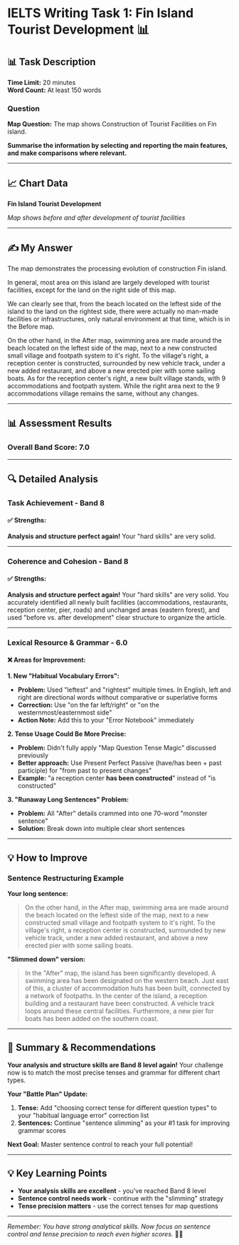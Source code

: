 # IELTS Writing Task 1: Fin Island Tourist Development 📊

## 📊 Task Description

**Time Limit:** 20 minutes  
**Word Count:** At least 150 words

### Question
**Map Question:** The map shows Construction of Tourist Facilities on Fin island.

**Summarise the information by selecting and reporting the main features, and make comparisons where relevant.**

---

## 📈 Chart Data

**Fin Island Tourist Development**

*Map shows before and after development of tourist facilities*

---

## ✍️ My Answer

The map demonstrates the processing evolution of construction Fin island.

In general, most area on this island are largely developed with tourist facilities, except for the land on the right side of this map.

We can clearly see that, from the beach located on the leftest side of the island to the land on the rightest side, there were actually no man-made facilities or infrastructures, only natural environment at that time, which is in the Before map.

On the other hand, in the After map, swimming area are made around the beach located on the leftest side of the map, next to a new constructed small village and footpath system to it's right. To the village's right, a reception center is constructed, surrounded by new vehicle track, under a new added restaurant, and above a new erected pier with some sailing boats. As for the reception center's right, a new built village stands, with 9 accommodations and footpath system. While the right area next to the 9 accommodations village remains the same, without any changes.

---

## 📊 Assessment Results

### Overall Band Score: **7.0**

---

## 🔍 Detailed Analysis

### **Task Achievement - Band 8**

#### ✅ **Strengths:**

**Analysis and structure perfect again!** Your "hard skills" are very solid.

---

### **Coherence and Cohesion - Band 8**

#### ✅ **Strengths:**

**Analysis and structure perfect again!** Your "hard skills" are very solid. You accurately identified all newly built facilities (accommodations, restaurants, reception center, pier, roads) and unchanged areas (eastern forest), and used "before vs. after development" clear structure to organize the article.

---

### **Lexical Resource & Grammar - 6.0**

#### ❌ **Areas for Improvement:**

**1. New "Habitual Vocabulary Errors":**
- **Problem:** Used "leftest" and "rightest" multiple times. In English, left and right are directional words without comparative or superlative forms
- **Correction:** Use "on the far left/right" or "on the westernmost/easternmost side"
- **Action Note:** Add this to your "Error Notebook" immediately

**2. Tense Usage Could Be More Precise:**
- **Problem:** Didn't fully apply "Map Question Tense Magic" discussed previously
- **Better approach:** Use Present Perfect Passive (have/has been + past participle) for "from past to present changes"
- **Example:** "a reception center **has been constructed**" instead of "is constructed"

**3. "Runaway Long Sentences" Problem:**
- **Problem:** All "After" details crammed into one 70-word "monster sentence"
- **Solution:** Break down into multiple clear short sentences

---

## 💡 **How to Improve**

### **Sentence Restructuring Example**

**Your long sentence:**
> On the other hand, in the After map, swimming area are made around the beach located on the leftest side of the map, next to a new constructed small village and footpath system to it's right. To the village's right, a reception center is constructed, surrounded by new vehicle track, under a new added restaurant, and above a new erected pier with some sailing boats.

**"Slimmed down" version:**
> In the "After" map, the island has been significantly developed. A swimming area has been designated on the western beach. Just east of this, a cluster of accommodation huts has been built, connected by a network of footpaths. In the center of the island, a reception building and a restaurant have been constructed. A vehicle track loops around these central facilities. Furthermore, a new pier for boats has been added on the southern coast.

---

## 📝 **Summary & Recommendations**

**Your analysis and structure skills are Band 8 level again!** Your challenge now is to match the most precise tenses and grammar for different chart types.

**Your "Battle Plan" Update:**
1. **Tense:** Add "choosing correct tense for different question types" to your "habitual language error" correction list
2. **Sentences:** Continue "sentence slimming" as your #1 task for improving grammar scores

**Next Goal:** Master sentence control to reach your full potential!

---

## 💡 **Key Learning Points**

- **Your analysis skills are excellent** - you've reached Band 8 level
- **Sentence control needs work** - continue with the "slimming" strategy
- **Tense precision matters** - use the correct tenses for map questions

---

*Remember: You have strong analytical skills. Now focus on sentence control and tense precision to reach even higher scores.* 🚀✨